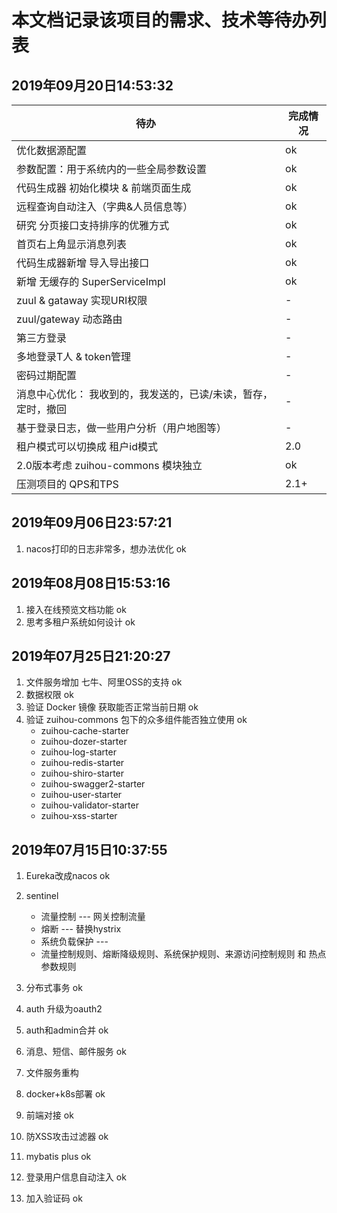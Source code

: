 # 本文档记录该项目的需求、技术等待办列表

## 2019年09月20日14:53:32
| 待办 | 完成情况 |
|---|---|
| 优化数据源配置   | ok | 
| 参数配置：用于系统内的一些全局参数设置 | ok | 
| 代码生成器 初始化模块 & 前端页面生成 | ok | 
| 远程查询自动注入（字典&人员信息等） | ok | 
| 研究 分页接口支持排序的优雅方式 | ok | 
| 首页右上角显示消息列表 | ok | 
| 代码生成器新增 导入导出接口 | ok | 
| 新增 无缓存的 SuperServiceImpl | ok | 
| zuul & gataway 实现URI权限 | - | 
| zuul/gateway 动态路由  | - | 
| 第三方登录 | - | 
| 多地登录T人 & token管理 | - | 
| 密码过期配置 | - | 
| 消息中心优化： 我收到的，我发送的，已读/未读，暂存，定时，撤回 | - | 
| 基于登录日志，做一些用户分析（用户地图等） | - | 
| 租户模式可以切换成 租户id模式 | 2.0 | 
| 2.0版本考虑 zuihou-commons 模块独立 | ok | 
| 压测项目的 QPS和TPS  | 2.1+  | 


## 2019年09月06日23:57:21
1. nacos打印的日志非常多，想办法优化                  ok

## 2019年08月08日15:53:16
1. 接入在线预览文档功能                              ok              
2. 思考多租户系统如何设计                            ok             

## 2019年07月25日21:20:27
1. 文件服务增加 七牛、阿里OSS的支持                    ok
2. 数据权限                                         ok
3. 验证 Docker 镜像 获取能否正常当前日期               ok
4. 验证 zuihou-commons 包下的众多组件能否独立使用      ok
    - zuihou-cache-starter
    - zuihou-dozer-starter
    - zuihou-log-starter
    - zuihou-redis-starter
    - zuihou-shiro-starter
    - zuihou-swagger2-starter
    - zuihou-user-starter
    - zuihou-validator-starter
    - zuihou-xss-starter

## 2019年07月15日10:37:55
1. Eureka改成nacos     ok   
2. sentinel            
    - 流量控制 --- 网关控制流量
    - 熔断 ---  替换hystrix
    - 系统负载保护 ---  
    - 流量控制规则、熔断降级规则、系统保护规则、来源访问控制规则 和 热点参数规则
    
3. 分布式事务           ok
4. auth 升级为oauth2      
5. auth和admin合并      ok
6. 消息、短信、邮件服务   ok       
7. 文件服务重构          
8. docker+k8s部署       ok
9. 前端对接              ok   
11. 防XSS攻击过滤器       ok
12. mybatis plus         ok
13. 登录用户信息自动注入    ok
14. 加入验证码             ok 
